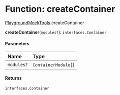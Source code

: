 # Function: createContainer

[PlaygroundMockTools](/auto-docs/core/modules/PlaygroundMockTools.md).createContainer

**createContainer**(`modules?`): `interfaces.Container`

#### Parameters

| Name | Type |
| :------ | :------ |
| `modules?` | `ContainerModule`\[] |

#### Returns

`interfaces.Container`
